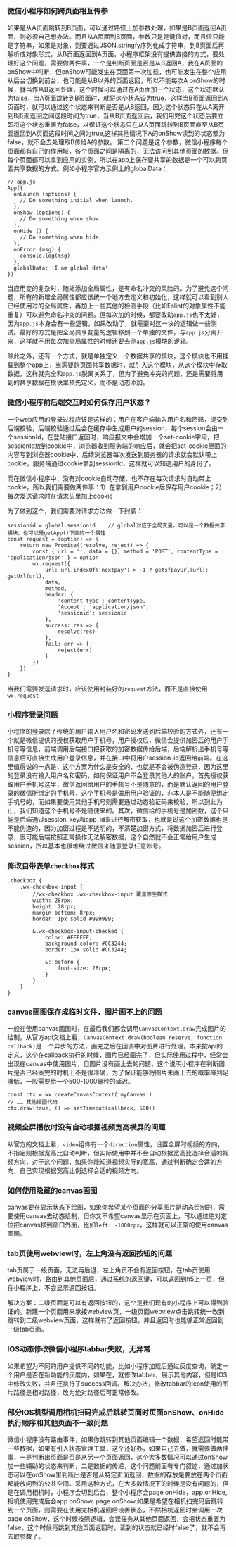 ### 微信小程序如何跨页面相互传参
如果是从A页面跳转到B页面，可以通过路径上加参数处理，如果是B页面返回A页面，则必须自己想办法。而且从A页面到B页面，参数只是是键值对，而且值只能是字符串，如果是对象，则要通过JSON.stringfy序列化成字符串，到B页面后再解析成对象形式。从B页面返回到A页面，小程序框架没有提供直接的方式，要处理好这个问题，需要做两件事，一个是判断页面是否是从B返回A，我在A页面的onShow中判断，但onShow可能发生在页面第一次加载，也可能发生在整个应用从后台切换到前台，也可能是从B以外的页面返回，所以不能每次A onShow的时候，就当作从B返回处理，这个时候可以通过在A页面加一个状态，这个状态默认为false，当A页面跳转到B页面时，就将这个状态设为true，这样当B页面返回到A页面时，就可以通过这个状态来判断是否是从B返回，因为这个状态只在从A离开到B页面返回之间这段时间为true，当从B页面返回后，我们用完这个状态后要立即将这个状态重置为false，以保证这个状态只在从A页面跳转到B页面直至从B页面返回到A页面这段时间之间为true,这样其他情况下A的onShow读到的状态都为false，就不会去处理取B传给A的参数。
第二个问题是这个参数，微信小程序每个页面都有自己的作用域，各个页面之间是隔离的，无法访问到其他页面的数据。但每个页面都可以拿到应用的实例，所以在app上保存要共享的数据是一个可以跨页面共享数据的方式。例如小程序官方示例上的globalData：

<pre><code>// app.js
App({
  onLaunch (options) {
    // Do something initial when launch.
  },
  onShow (options) {
    // Do something when show.
  },
  onHide () {
    // Do something when hide.
  },
  onError (msg) {
    console.log(msg)
  },
  globalData: 'I am global data'
})
</code></pre>

当应用变的复杂时，随处添加全局属性，是有命名冲突的风险的。为了避免这个问题，所有的新增全局属性都应该统一个地方去定义和初始化，这样就可以看到别人已经使用过的全局属性，再加上一些其他的检测手段（比如Eslint的对象属性不能重复）可以避免命名冲突的问题。但每次加的时候，都要改动`app.js`也不太好，因为`app.js`本身会有一些逻辑，如果改动了，就需要对这一块的逻辑做一些测试。最好的方式是把全局共享变量的逻辑移到一个单独的文件，与`app.js`分离开来，这样就不用每次加全局属性的时候还要去测`app.js`模块的逻辑。

除此之外，还有一个方式，就是单独定义一个数据共享的模块，这个模块也不用挂载到整个app上，当需要跨页面共享数据时，就引入这个模块，从这个模块中存取数据，这样就完全和`app.js`脱离关系了，但为了避免冲突的问题，还是需要将用到的共享数据在模块里预先定义，而不是动态添加。

### 微信小程序前后端交互时如何保存用户状态？
一个web应用的登录过程应该是这样的：用户在客户端输入用户名和密码，提交到后端校验，后端校验通过后会在缓存中生成用户的session，每个session会由一个sessionId，在登陆接口返回时，响应报文中会增加一个set-cookie字段，把sessionId放到cookie中，浏览器收到服务端的响应后，就会把set-cookie里面的内容写到浏览器cookie中，后续浏览器每次发送到服务器的请求就会默认带上cookie，服务端通过cookie拿到sessionId，这样就可以知道用户的身份了。

而在微信小程序中，没有对cookie自动存储，也不存在每次请求时自动带上cookie。所以我们需要做两件事：1）在拿到用户cookie后保存用户cookie；2）每次发送请求时在请求头里加上cookie

为了做到这个，我们需要对请求方法做一下封装：

<pre><code>sessionid = global.sessionid    // global对应于全局变量，可以是一个数据共享模块，也可以是getApp()下面的一个属性
const request = (option) => {
    return new Promise((resolve, reject) => {
        const { url = '', data = {}, method = 'POST', contentType = 'application/json' } = option
        wx.request({
            url: url.indexOf('nextpay') > -1 ? getsfpayUrl(url): getUrl(url),
            data,
            method,
            header: {
                'content-type': contentType,
                'Accept': 'application/json',
                'sessionid': sessionid
            },
            success: res => {
                resolve(res)
            },
            fail: err => {
                reject(err)
            }
        })
    })
}
</code></pre>
当我们需要发送请求时，应该使用封装好的`request`方法，而不是直接使用`wx.request`

### 小程序登录问题
小程序的登录除了传统的用户输入用户名和密码发送到后端校验的方式外，还有一个就是微信提供的授权获取用户手机号，用户授权后，微信会提供加密后的用户手机号等信息，前端调用后端接口把获取的加密数据传给后端，后端解析出手机号等信息后可直接生成用户登录信息，并在接口中将用户session-id返回给前端。在这里值得说的一点是，这个方案为什么是安全的，也就是不会被伪造登录，因为这里的登录没有输入用户名和密码，如何保证用户不会登录其他人的账户。首先授权获取用户手机号这里，微信返回给用户的手机号不是随意的，而是默认返回的用户登录的微信所绑定的手机号，这个手机号是做用用户验证的，非本人是不能随便绑定手机号的，而如果要使用其他手机号则需要通过动态验证码来校验，所以到此为止，我们知道这个手机号不是随便来的。其次，微信给的手机号是加密数，这个只能是后端通过session_key和app_id来进行解密获取，也就是说这个加密数据也是不能伪造的，因为加密过程是不透明的，不清楚加密方式，将数据加密后进行登录，很可能后端按照正常操作无法解密数据，这个自然就不会正常给用户生成session，所以基本也很难绕过微信来随意登录任意账号。

### 修改自带表单`checkbox`样式
<pre><code>.checkbox {
    .wx-checkbox-input {
        //wx-checkbox .wx-checkbox-input 覆盖原生样式
        width: 28rpx;
        height: 28rpx;
        margin-bottom: 8rpx;
        border: 1px solid #999999;

        &.wx-checkbox-input-checked {
            color: #FFFFFF;
            background-color: #CC3244;
            border: 1px solid #CC3244;

            &::before {
                font-size: 28rpx;
            }
        }
    }
}</code></pre>

### canvas画图保存成临时文件，图片画不上的问题
一般在使用canvas画图时，在最后我们都会调用`CanvasContext.draw`完成图片的绘制，从官方api文档上看，`CanvasContext.draw(boolean reserve, function callback)`是一个异步的方法，画完之后在回调中对图片进行处理，本来按api的定义，这个在callback执行的时候，图片已经画完了，但实际使用过程中，经常会出现在canvas中使用图片，但图片没有画上去的问题，这个说明小程序在判断图片是否已经画完的时机上不是很准确，为了保证能够将图片未画上去的概率降到足够低，一般需要给一个500-1000毫秒的延迟。
<pre><code>const ctx = wx.createCanvasContext('myCanvas')
// …… 其他绘图代码
ctx.draw(true, () => setTimeout(callback, 500))
</code></pre>

### 视频全屏播放时没有自动根据视频宽高横屏的问题
从官方的文档上看，`video`组件有一个`direction`属性，设置全屏时视频的方向，不指定则根据宽高比自动判断，但实际使用中并不会自动根据宽高比选择合适的视频方向，对于这个问题，如果你能知道视频实际的宽高，通过判断确定合适的方向，自己实现根据宽高比例选择合适的视频方向。

### 如何使用隐藏的canvas画图
canvas要在显示状态下绘图，如果你希望某个页面的分享图片是动态绘制的，需要使用canvas去动态绘制，但你又不希望canvas显示在页面上，可以通过绝对定位把canvas移到窗口外面，比如`left: -1000rpx`，这样就可以正常的使用canvas画图。

### tab页使用webview时，左上角没有返回按钮的问题
tab页属于一级页面，无法再后退，左上角页不会有返回按钮，在tab页使用webview时，路由到其他页面后，通过系统的返回键，可以返回到h5上一页，但在小程序上，不会显示返回按钮。

解决方案：二级页面是可以有返回按钮的，这个是我们现有的小程序上可以得到验证的。新建一个页面用来承接webview页，一级页面webview点击跳转统一改到跳转到二级webview页面，这样就有了返回按钮，并且返回时也能够正常返回到一级tab页面。

### IOS动态修改微信小程序tabbar失败，无异常
如果希望为不同的用户提供不同的功能，比如小程序加载后通过灰度查询，确定一个用户是否在新功能的灰度内，如果在，就修改tabbar，展示其他内容，但是IOS中修改失败，并且还执行了success回调。解决办法，修改tabbar的icon使用的图片路径是相对路径，改为绝对路径后可正常修改。

### 部分IOS机型调用相机扫码完成后跳转页面时页面onShow、onHide执行顺序和其他页面不一致问题
微信小程序没有路由事件，如果你跳转到其他页面编辑一个数据，希望返回时能带一些数据，如果有引入状态管理工具，这个还好办，如果自己去做，就需要做两件事，一是判断出页面是否是从另一个页面返回，这个大多数情况可以通过onShow加一些辅助的状态来判断，二是数据的传递，这个问题前面有专门叙述，通过加状态可以在onShow里判断出是否是从特定页面返回，数据的存放是要放在两个页面都能放问到的公共空间。采用这种方式，在大多数情况下的时候是没有问题的，但是在调用相机时，小程序会切到后台，整个小程序会page onHide，app onHide,相机使用完成后会app onShow, page onShow,如果是希望在相机扫完码后跳转到一个页面，则需要在使用完相机返回后设置状态，不然相机返回时会调用一次page onShow，这个时候按照逻辑，会误任务从其他页面返回，会把状态重置为false，这个时候再跳到其他页面返回时，读到的状态就已经时false了，就不会再去取参数了。
